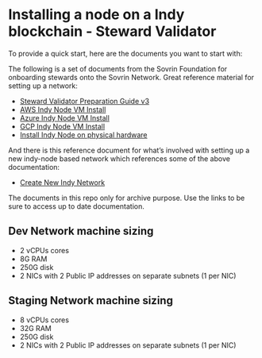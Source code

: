 # Installing a node on a Indy blockchain - Steward Validator

To provide a quick start, here are the documents you want to start with:

The following is a set of documents from the Sovrin Foundation for onboarding stewards onto the Sovrin Network. Great reference material for setting up a network:

- [Steward Validator Preparation Guide v3](https://can01.safelinks.protection.outlook.com/?url=https%3A%2F%2Fdocs.google.com%2Fdocument%2Fd%2F18MNB7nEKerlcyZKof5AvGMy0GP9T82c4SWaxZkPzya4%2Fedit&data=04%7C01%7CShakira.Kaleel%40ontario.ca%7C6d86686071834578918c08d97e902909%7Ccddc1229ac2a4b97b78a0e5cacb5865c%7C0%7C0%7C637679979913727359%7CUnknown%7CTWFpbGZsb3d8eyJWIjoiMC4wLjAwMDAiLCJQIjoiV2luMzIiLCJBTiI6Ik1haWwiLCJXVCI6Mn0%3D%7C1000&sdata=YiSo3s7mEuEZS9BDP6cgLDAYKa%2FK9Q%2BOZk3HpP62UPM%3D&reserved=0)
- [AWS Indy Node VM Install](https://can01.safelinks.protection.outlook.com/?url=https%3A%2F%2Fdocs.google.com%2Fdocument%2Fd%2F1pbtMVvtbBZxneFD1GPXYPVI41aa-klLxXjaNFSp8uR8%2Fedit&data=04%7C01%7CShakira.Kaleel%40ontario.ca%7C6d86686071834578918c08d97e902909%7Ccddc1229ac2a4b97b78a0e5cacb5865c%7C0%7C0%7C637679979913737356%7CUnknown%7CTWFpbGZsb3d8eyJWIjoiMC4wLjAwMDAiLCJQIjoiV2luMzIiLCJBTiI6Ik1haWwiLCJXVCI6Mn0%3D%7C1000&sdata=j%2FbwMbMlxj9rx%2B1Ojtdm33cGIij5%2FPGDYuytEWIGTco%3D&reserved=0)
- [Azure Indy Node VM Install](https://can01.safelinks.protection.outlook.com/?url=https%3A%2F%2Fdocs.google.com%2Fdocument%2Fd%2F1EF5HF6HkTSQThwFODniWvx1RpKAKuuDdJiRfbmN8AAo%2Fedit&data=04%7C01%7CShakira.Kaleel%40ontario.ca%7C6d86686071834578918c08d97e902909%7Ccddc1229ac2a4b97b78a0e5cacb5865c%7C0%7C0%7C637679979913747350%7CUnknown%7CTWFpbGZsb3d8eyJWIjoiMC4wLjAwMDAiLCJQIjoiV2luMzIiLCJBTiI6Ik1haWwiLCJXVCI6Mn0%3D%7C1000&sdata=Dam2TQifwc%2FfsPFovBo%2F0H4OX3QySmKwbwF1oZRkCTc%3D&reserved=0)
- [GCP Indy Node VM Install](https://can01.safelinks.protection.outlook.com/?url=https%3A%2F%2Fdocs.google.com%2Fdocument%2Fd%2F1X-87yznL9vhU_xbkS3eb1agGc4VrT0LYVmqDNklrFeQ%2Fedit&data=04%7C01%7CShakira.Kaleel%40ontario.ca%7C6d86686071834578918c08d97e902909%7Ccddc1229ac2a4b97b78a0e5cacb5865c%7C0%7C0%7C637679979913747350%7CUnknown%7CTWFpbGZsb3d8eyJWIjoiMC4wLjAwMDAiLCJQIjoiV2luMzIiLCJBTiI6Ik1haWwiLCJXVCI6Mn0%3D%7C1000&sdata=jcc5jv5pzHIKDT3LgaiYV%2BX0LCFsoOwpzrpR7PaG%2FL8%3D&reserved=0)
- [Install Indy Node on physical hardware](https://can01.safelinks.protection.outlook.com/?url=https%3A%2F%2Fdocs.google.com%2Fdocument%2Fd%2F1UfjHdHdpF6lNU2tPXuit0xEgYaFMMyD67fPfOvoL7_A%2Fedit&data=04%7C01%7CShakira.Kaleel%40ontario.ca%7C6d86686071834578918c08d97e902909%7Ccddc1229ac2a4b97b78a0e5cacb5865c%7C0%7C0%7C637679979913757344%7CUnknown%7CTWFpbGZsb3d8eyJWIjoiMC4wLjAwMDAiLCJQIjoiV2luMzIiLCJBTiI6Ik1haWwiLCJXVCI6Mn0%3D%7C1000&sdata=VVieG1Ceqg2mDPaL48%2BLKYB2H1yGfzTdQBmReSglYvA%3D&reserved=0)

And there is this reference document for what’s involved with setting up a new indy-node based network which references some of the above documentation:

- [Create New Indy Network](https://can01.safelinks.protection.outlook.com/?url=https%3A%2F%2Fdocs.google.com%2Fdocument%2Fd%2F1XE2QOiGWuRzWdlxiI9LrG9Am9dCfPXBXnv52wGHorNE%2Fedit&data=04%7C01%7CShakira.Kaleel%40ontario.ca%7C6d86686071834578918c08d97e902909%7Ccddc1229ac2a4b97b78a0e5cacb5865c%7C0%7C0%7C637679979913757344%7CUnknown%7CTWFpbGZsb3d8eyJWIjoiMC4wLjAwMDAiLCJQIjoiV2luMzIiLCJBTiI6Ik1haWwiLCJXVCI6Mn0%3D%7C1000&sdata=7tOO2rrt%2B4N6vKZnbflDuHqwlcs8G1yEcGl36g9ILWE%3D&reserved=0)

The documents in this repo only for archive purpose. Use the links to be sure to access up to date documentation.

## Dev Network machine sizing

- 2 vCPUs cores
- 8G RAM
- 250G disk
- 2 NICs with 2 Public IP addresses on separate subnets (1 per NIC)

## Staging Network machine sizing

- 8 vCPUs cores
- 32G RAM
- 250G disk
- 2 NICs with 2 Public IP addresses on separate subnets (1 per NIC)
